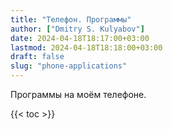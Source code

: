 ```yaml
---
title: "Телефон. Программы"
author: ["Dmitry S. Kulyabov"]
date: 2024-04-18T18:17:00+03:00
lastmod: 2024-04-18T18:18:00+03:00
draft: false
slug: "phone-applications"
---
```


Программы на моём телефоне.

<!--more-->

{{< toc >}}
